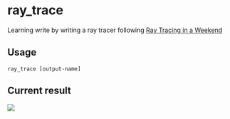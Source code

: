 # ray_trace
Learning write by writing a ray tracer following [Ray Tracing in a Weekend](http://www.realtimerendering.com/raytracing/Ray%20Tracing%20in%20a%20Weekend.pdf)

## Usage
```ray_trace [output-name]```

## Current result
![](resource/out.ppm)